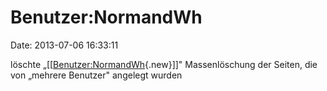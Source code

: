 Benutzer:NormandWh
==================

Date: 2013-07-06 16:33:11

löschte
„\[\[[Benutzer:NormandWh](http://www.yacy-websuche.de/wiki/index.php?title=Benutzer:NormandWh&action=edit&redlink=1 "Benutzer:NormandWh (Seite nicht vorhanden)"){.new}\]\]"
Massenlöschung der Seiten, die von „mehrere Benutzer" angelegt wurden
